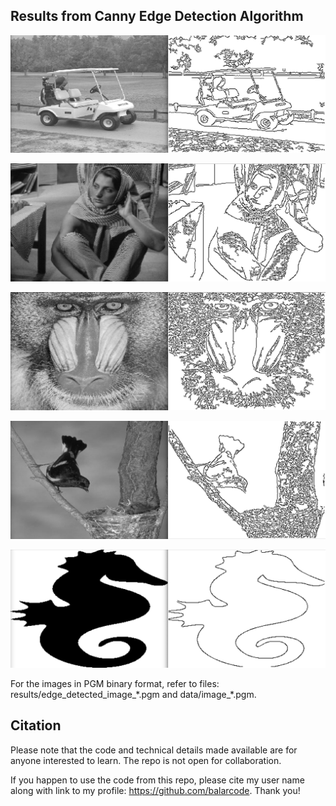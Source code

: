 ## Results from Canny Edge Detection Algorithm

![Output and Input from Canny Edge Detection Algorithm](results/result_01.png)

![Output and Input from Canny Edge Detection Algorithm](results/result_02.png)

![Output and Input from Canny Edge Detection Algorithm](results/result_03.png)

![Output and Input from Canny Edge Detection Algorithm](results/result_04.png)

![Output and Input from Canny Edge Detection Algorithm](results/result_05.png)

For the images in PGM binary format, refer to files: results/edge_detected_image_\*.pgm and data/image_*.pgm.

## Citation

Please note that the code and technical details made available are for anyone interested to learn. The repo is not open for collaboration.

If you happen to use the code from this repo, please cite my user name along with link to my profile: https://github.com/balarcode. Thank you!
